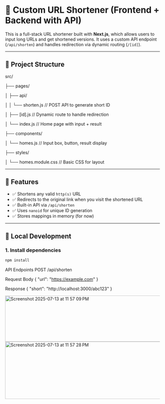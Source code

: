 # 🔗 Custom URL Shortener (Frontend + Backend with API)

This is a full-stack URL shortener built with **Next.js**, which allows users to input long URLs and get shortened versions. It uses a custom API endpoint (`/api/shorten`) and handles redirection via dynamic routing (`/[id]`).

---

## 📁 Project Structure

src/

├── pages/

│ ├── api/

│ │ └── shorten.js // POST API to generate short ID

│ ├── [id].js // Dynamic route to handle redirection

│ └── index.js // Home page with input + result

├── components/

│ └── homes.js // Input box, button, result display

├── styles/

│ └── homes.module.css // Basic CSS for layout

---

## 🚀 Features

- ✅ Shortens any valid `http(s)` URL
- ✅ Redirects to the original link when you visit the shortened URL
- ✅ Built-in API via `/api/shorten`
- ✅ Uses `nanoid` for unique ID generation
- ✅ Stores mappings in memory (for now)

---

## 🧪 Local Development

### 1. Install dependencies
```bash
npm install
```
API Endpoints
POST /api/shorten

Request Body
{
  "url": "https://example.com"
}

Response
{
  "short": "http://localhost:3000/abc123"
}


<img width="668" height="150" alt="Screenshot 2025-07-13 at 11 57 09 PM" src="https://github.com/user-attachments/assets/dfe7b46d-16cf-4040-a584-c3daa86918ca" />
<img width="646" height="187" alt="Screenshot 2025-07-13 at 11 57 28 PM" src="https://github.com/user-attachments/assets/f099cdbd-ec5f-4d17-8a64-3282d4cc0a44" />

